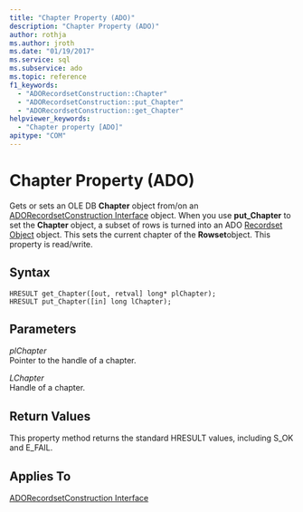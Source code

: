 ```yaml
---
title: "Chapter Property (ADO)"
description: "Chapter Property (ADO)"
author: rothja
ms.author: jroth
ms.date: "01/19/2017"
ms.service: sql
ms.subservice: ado
ms.topic: reference
f1_keywords:
  - "ADORecordsetConstruction::Chapter"
  - "ADORecordsetConstruction::put_Chapter"
  - "ADORecordsetConstruction::get_Chapter"
helpviewer_keywords:
  - "Chapter property [ADO]"
apitype: "COM"
---
```

# Chapter Property (ADO)
Gets or sets an OLE DB **Chapter** object from/on an [ADORecordsetConstruction Interface](./adorecordsetconstruction-interface.md) object. When you use **put_Chapter** to set the **Chapter** object, a subset of rows is turned into an ADO [Recordset Object](./recordset-object-ado.md) object. This sets the current chapter of the **Rowset**object. This property is read/write.  
  
## Syntax  
  
```  
HRESULT get_Chapter([out, retval] long* plChapter);  
HRESULT put_Chapter([in] long lChapter);  
```  
  
## Parameters  
 *plChapter*  
 Pointer to the handle of a chapter.  
  
 *LChapter*  
 Handle of a chapter.  
  
## Return Values  
 This property method returns the standard HRESULT values, including S_OK and E_FAIL.  
  
## Applies To  
 [ADORecordsetConstruction Interface](./adorecordsetconstruction-interface.md)